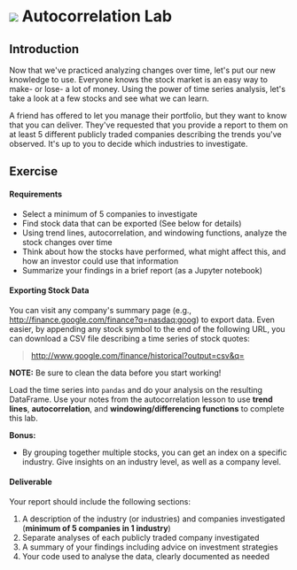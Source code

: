 # ![](https://ga-dash.s3.amazonaws.com/production/assets/logo-9f88ae6c9c3871690e33280fcf557f33.png) Autocorrelation Lab


## Introduction

Now that we've practiced analyzing changes over time, let's put our new knowledge to use. Everyone knows the stock market is an easy way to make- or lose- a lot of money. Using the power of time series analysis, let's take a look at a few stocks and see what we can learn.

A friend has offered to let you manage their portfolio, but they want to know that you can deliver. They've requested that you provide a report to them on at least 5 different publicly traded companies describing the trends you've observed. It's up to you to decide which industries to investigate.

## Exercise

#### Requirements

- Select a minimum of 5 companies to investigate
- Find stock data that can be exported (See below for details)
- Using trend lines, autocorrelation, and windowing functions, analyze the stock changes over time
- Think about how the stocks have performed, what might affect this, and how an investor could use that information
- Summarize your findings in a brief report (as a Jupyter notebook)

#### Exporting Stock Data

You can visit any company's summary page (e.g., http://finance.google.com/finance?q=nasdaq:goog) to export data. Even easier, by appending any stock symbol to the end of the following URL, you can download a CSV file describing a time series of stock quotes:

> http://www.google.com/finance/historical?output=csv&q=

**NOTE:** Be sure to clean the data before you start working!

Load the time series into `pandas` and do your analysis on the resulting DataFrame. Use your notes from the autocorrelation lesson to use **trend lines**, **autocorrelation**, and **windowing/differencing functions** to complete this lab.

**Bonus:**
- By grouping together multiple stocks, you can get an index on a specific industry. Give insights on an industry level, as well as a company level.

#### Deliverable

Your report should include the following sections:
1. A description of the industry (or industries) and companies investigated (**minimum of 5 companies in 1 industry**)
2. Separate analyses of each publicly traded company investigated
3. A summary of your findings including advice on investment strategies
4. Your code used to analyse the data, clearly documented as needed
